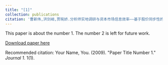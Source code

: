 ```yaml
---
title: "[1]"
collection: publications
citation: '曹新伟,洪剑峭,贾琬娇.分析师实地调研与资本市场信息效率——基于股价同步性的研究[J].经济管理,2015,37(08):141-150.'
---
```

This paper is about the number 1. The number 2 is left for future work.

[Download paper here](http://academicpages.github.io/files/paper1.pdf)

Recommended citation: Your Name, You. (2009). "Paper Title Number 1." <i>Journal 1</i>. 1(1).
